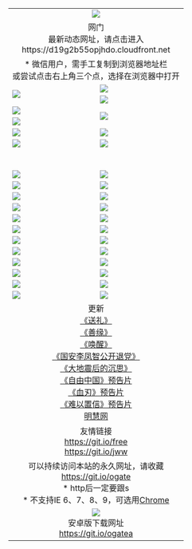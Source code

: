 ﻿<table>
  <tr></tr>
  <tr><td colspan=2 align=center><img src="https://cloud.githubusercontent.com/assets/11880933/13434984/f430fae2-e012-11e5-814f-c2df1e82b247.jpg" /></td></tr>
  <tr><td colspan=2 align=center>网门<br>最新动态网址，请点击进入
<br>https://d19g2b55opjhdo.cloudfront.net
    </td>
  </tr>
  <tr>
    <td colspan=2 align=center>* 微信用户，需手工复制到浏览器地址栏<br>或尝试点击右上角三个点，选择在浏览器中打开
    <!--br>* IE6打开动态网址须在选项中勾选TLS 1.0--></td>
  </tr>
  <tr>
    <td rowspan=2><a href="https://d19g2b55opjhdo.cloudfront.net/ogUP.aspx?name=11DKC.mp4&list=11DKC" target="_blank"><img src="https://d19g2b55opjhdo.cloudfront.net/Up/11DKC1.jpg" /></a></td> 
    <td><div><a href="https://d19g2b55opjhdo.cloudfront.net/ogUP.aspx?name=LRWS.mp4&list=LRWS" target="_blank"><img src="https://d19g2b55opjhdo.cloudfront.net/Up/LRWS.jpg" /></a></td>
   </tr>
  <tr>
    <td><a href="https://d19g2b55opjhdo.cloudfront.net/ogNiceVedio.aspx" target="_blank"><img src="https://d19g2b55opjhdo.cloudfront.net/Up/11TGKDY.jpg" /></a></td>
  </tr>
  <tr>
    <td><a href="https://d19g2b55opjhdo.cloudfront.net/ogUP.aspx?name=JQR.mp4&count=2" target="_blank"><img src="https://d19g2b55opjhdo.cloudfront.net/Up/JQR.jpg" /></a></td>   
    <td rowspan=2><a href="https://d19g2b55opjhdo.cloudfront.net/ogUP.aspx?name=JP.mp4&count=9" target="_blank"><img src="https://d19g2b55opjhdo.cloudfront.net/Up/JP.jpg" /></td>
  </tr>
  <tr>
    <td><a href="https://d19g2b55opjhdo.cloudfront.net/ogUP.aspx?name=WH.mp4" target="_blank"><img src="https://d19g2b55opjhdo.cloudfront.net/Up/WH.jpg" /></a></td>
  </tr>
  <tr>
    <td><a href="https://d19g2b55opjhdo.cloudfront.net/ogUP.aspx?name=SSZJ.mp4&list=SSZJ" target="_blank"><img src="https://d19g2b55opjhdo.cloudfront.net/Up/SSZJ.jpg" /></a></td>
    <td><a href="https://d19g2b55opjhdo.cloudfront.net/ogUP.aspx?name=WLSH.mp4&count=2" target="_blank"><img src="https://d19g2b55opjhdo.cloudfront.net/Up/WLSH.jpg" /></a</td>
  </tr>
  <tr>
    <td><a href="https://d19g2b55opjhdo.cloudfront.net/ogUP.aspx?name=ZY.mp4&count=2015|16" target="_blank"><img src="https://d19g2b55opjhdo.cloudfront.net/Up/ZY.jpg" /></a</td>
    <td><a href="https://d19g2b55opjhdo.cloudfront.net/ogUP.aspx?name=XTFY.mp4&count=B|2,A|24" target="_blank"><img src="https://d19g2b55opjhdo.cloudfront.net/Up/XTFY.jpg" /></a></td>
  </tr>
  <tr height="40">
  </tr>
  <tr>
    <td><a href="https://d19g2b55opjhdo.cloudfront.net/ogUP.aspx?name=4EE/QQ.mp4&list=4EEQQ" target="_blank"><img src="https://d19g2b55opjhdo.cloudfront.net/Up/4EE/QQ0.jpg"/></a></td>
    <td><a href="https://d19g2b55opjhdo.cloudfront.net/ogUP.aspx?name=4EE/HQ.mp4&list=4EEHQ" target="_blank"><img src="https://d19g2b55opjhdo.cloudfront.net/Up/4EE/HQ0.jpg"/></a></td>
  </tr>
  <tr>
    <td><a href="https://d19g2b55opjhdo.cloudfront.net/ogUP.aspx?name=4EE/ZG.mp4&list=4EEZG" target="_blank"><img src="https://d19g2b55opjhdo.cloudfront.net/Up/4EE/ZG0.jpg"/></a></td>
    <td><a href="https://d19g2b55opjhdo.cloudfront.net/ogUP.aspx?name=4EE/DJ.mp4&list=4EEDJ" target="_blank"><img src="https://d19g2b55opjhdo.cloudfront.net/Up/4EE/DJ0.jpg"/></a></td>
  </tr>
  <tr>
    <td><a href="https://d19g2b55opjhdo.cloudfront.net/ogUP.aspx?name=4EE/GX.mp4&list=4EEGX" target="_blank"><img src="https://d19g2b55opjhdo.cloudfront.net/Up/4EE/GX0.jpg"/></a></td>
    <td><a href="https://d19g2b55opjhdo.cloudfront.net/ogUP.aspx?name=4EE/HD.mp4&list=4EEHD" target="_blank"><img src="https://d19g2b55opjhdo.cloudfront.net/Up/4EE/HD0.jpg"/></a></td>
  </tr>
  <tr>
    <td><a href="https://d19g2b55opjhdo.cloudfront.net/ogUP.aspx?name=4EE/TX.mp4&list=4EETX" target="_blank"><img src="https://d19g2b55opjhdo.cloudfront.net/Up/4EE/TX0.jpg"/></a></td>
    <td><a href="https://d19g2b55opjhdo.cloudfront.net/ogUP.aspx?name=4EE/WZ.mp4&list=4EEWZ" target="_blank"><img src="https://d19g2b55opjhdo.cloudfront.net/Up/4EE/WZ0.jpg"/></a></td>
  </tr>
  <tr>
    <td><a href="https://d19g2b55opjhdo.cloudfront.net/onUP.aspx?name=https://d1ni6yqhqrtjo7.cloudfront.net/" target="_blank"><img src="https://d19g2b55opjhdo.cloudfront.net/Up/0DTW.jpg"/></a></td>
    <td><a href="https://d19g2b55opjhdo.cloudfront.net/onUP.aspx?name=https://d240ns8up8earz.cloudfront.net/acenter/" target="_blank"><img src="https://d19g2b55opjhdo.cloudfront.net/Up/0TDW.jpg" /></a></td>
  </tr>
  <tr>
    <td><a href="https://d19g2b55opjhdo.cloudfront.net/onUP.aspx?name=https://d4508d6vomz2p.cloudfront.net/gb/nsc413.htm" target="_blank"><img src="https://d19g2b55opjhdo.cloudfront.net/Up/0DJY.jpg" /></a></td>
    <td><a href="https://d19g2b55opjhdo.cloudfront.net/onUP.aspx?name=https://d4apjbhkuxer1.cloudfront.net/xtr/gb/prog204.html" target="_blank"><img src="https://d19g2b55opjhdo.cloudfront.net/Up/0XTR.jpg" /></a></td>
  </tr>
  <tr>
    <td><a href="https://d19g2b55opjhdo.cloudfront.net/onUP.aspx?name=https://d3aj00iefsmfgc.cloudfront.net/" target="_blank"><img src="https://d19g2b55opjhdo.cloudfront.net/Up/0MHW.jpg" /></a></td>
    <td><a href="https://d19g2b55opjhdo.cloudfront.net/onUP.aspx?name=https://d20wz7qt14x5d2.cloudfront.net/" target="_blank"><img src="https://d19g2b55opjhdo.cloudfront.net/Up/0ZJW.jpg" /></a></td>
  </tr>
  <tr>
    <td><a href="https://d19g2b55opjhdo.cloudfront.net/ogUP.aspx?name=0FG.zip" target="_blank"><img src="https://d19g2b55opjhdo.cloudfront.net/Up/0FG.jpg" /></a></td>
    <td><a href="https://d19g2b55opjhdo.cloudfront.net/ogUP.aspx?name=0FGA.apk" target="_blank"><img src="https://d19g2b55opjhdo.cloudfront.net/Up/0FGA.jpg" /></a></td>
  </tr>
  <tr>
    <td><a href="https://d19g2b55opjhdo.cloudfront.net/ogUP.aspx?name=0U.zip" target="_blank"><img src="https://d19g2b55opjhdo.cloudfront.net/Up/0U.jpg" /></a></td>
    <td><a href="https://d19g2b55opjhdo.cloudfront.net/ogUP.aspx?name=0UA.apk" target="_blank"><img src="https://d19g2b55opjhdo.cloudfront.net/Up/0UA.jpg" /></a></td>
  </tr>
  <tr>
    <td><a href="https://d19g2b55opjhdo.cloudfront.net/ogUP.aspx?name=0iPPOTV.zip" target="_blank"><img src="https://d19g2b55opjhdo.cloudfront.net/Up/0iPPOTV.jpg" /></a></td>
    <td><a href="https://d19g2b55opjhdo.cloudfront.net/ogUP.aspx?name=0iNTD.apk" target="_blank"><img src="https://d19g2b55opjhdo.cloudfront.net/Up/0iNTD.jpg" /></a></td>
  </tr>
  <tr>
    <td><a href="https://d19g2b55opjhdo.cloudfront.net/ogNice.aspx" target="_blank"><img src="https://d19g2b55opjhdo.cloudfront.net/Up/0WCYY.jpg" /></a></td>
    <td><a href="https://d19g2b55opjhdo.cloudfront.net/onCO.aspx?list=XWPL&mode=" target="_blank"><img src="https://d19g2b55opjhdo.cloudfront.net/Up/0WZTT.jpg" /></a></td> 
  </tr>
  <tr>
    <td><a href="https://d19g2b55opjhdo.cloudfront.net/ogDY.aspx" target="_blank"><img src="https://d19g2b55opjhdo.cloudfront.net/Up/0FK.jpg" /></a></td>
    <td><a href="https://d19g2b55opjhdo.cloudfront.net/ogST.aspx" target="_blank"><img src="https://d19g2b55opjhdo.cloudfront.net/Up/0ST.jpg" /></a></td> 
  </tr>
  <tr>
    <td colspan=2 align=center>更新<br>
      <a href="https://d19g2b55opjhdo.cloudfront.net/ogUP.aspx?name=4ESL.mp4" target="_blank">《送礼》</a><br>
      <a href="https://d19g2b55opjhdo.cloudfront.net/ogUP.aspx?name=4ESY.mp4" target="_blank">《善缘》</a><br>
      <a href="https://d19g2b55opjhdo.cloudfront.net/ogUP.aspx?name=4EHX.mp4" target="_blank">《唤醒》</a><br>
      <a href="https://d19g2b55opjhdo.cloudfront.net/ogUP.aspx?name=4LFZ.mp4" target="_blank">《国安李凤智公开退党》</a><br>
      <a href="https://d19g2b55opjhdo.cloudfront.net/ogUP.aspx?name=4DDZHDCS.mp4" target="_blank">《大地震后的沉思》</a><br>
      <a href="https://d19g2b55opjhdo.cloudfront.net/ogUP.aspx?name=11ZYZG0.mp4" target="_blank">《自由中国》预告片</a><br>
      <a href="https://d19g2b55opjhdo.cloudfront.net/ogUP.aspx?name=11XR.mp4" target="_blank">《血刃》预告片</a><br>
      <a href="https://d19g2b55opjhdo.cloudfront.net/ogUP.aspx?name=11NYZX.mp4&count=2" target="_blank">《难以置信》预告片</a><br>
      <a href="https://d19g2b55opjhdo.cloudfront.net/onUP.aspx?name=https://www.minghui.org/" target="_blank">明慧网</a>
    </td>
  </tr>
  <tr>
    <td colspan=2 align=center>友情链接<br>
      <a href="https://git.io/free" target="_blank">https://git.io/free</a><br>
      <a href="https://git.io/jww" target="_blank">https://git.io/jww</a></td>
    </td>
  </tr>
  <tr>
    <td colspan=2 align=center>可以持续访问本站的永久网址，请收藏<br/><a href="https://git.io/ogate" target="_blank">https://git.io/ogate</a><br/>* http后一定要跟s<br/>* 不支持IE 6、7、8、9，可选用<a href="https://d19g2b55opjhdo.cloudfront.net/ogUP.aspx?name=0ChromePortable.zip">Chrome</a></td>
  </tr>
  <tr>
    <td colspan=2 align=center><a href="https://d19g2b55opjhdo.cloudfront.net/ogUP.aspx?name=0oGate.apk" target="_blank"><img src="https://cloud.githubusercontent.com/assets/11880933/13720399/75e143ee-e842-11e5-9f0a-1421f423c80f.jpg" /></a><br>安卓版下载网址<br><a href="https://git.io/ogatea">https://git.io/ogatea</a></td>
  </tr>
  <!--tr>
    <td colspan=2 align=center>可能失效的动态网址
    </td>
  </tr-->
</table>
